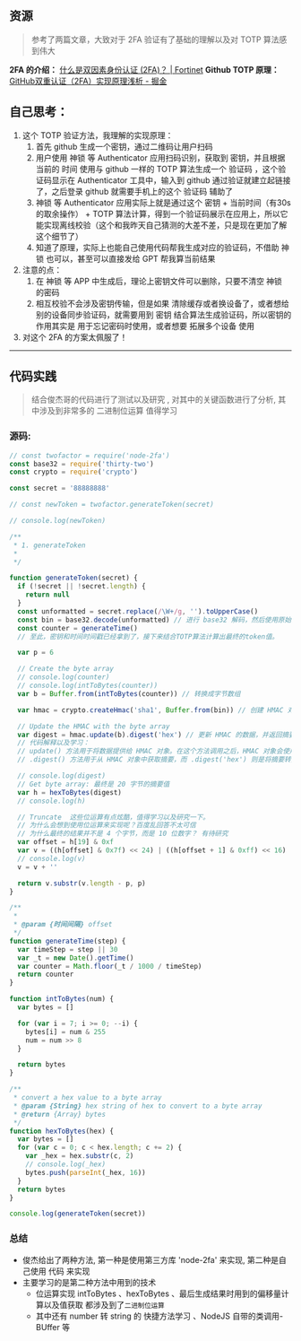 ## 资源

> 参考了两篇文章，大致对于 2FA 验证有了基础的理解以及对 TOTP 算法感到伟大

**2FA 的介绍：**
[什么是双因素身份认证 (2FA)？ | Fortinet](https://www.fortinet.com/cn/resources/cyberglossary/two-factor-authentication)
**Github TOTP 原理：**
[GitHub双重认证（2FA）实现原理浅析 - 掘金](https://juejin.cn/post/7299743820434112539)

## 自己思考：

1. 这个 TOTP 验证方法，我理解的实现原理：
   1. 首先 github 生成一个密钥，通过二维码让用户扫码
   2. 用户使用 神锁 等 Authenticator 应用扫码识别，获取到 密钥，并且根据当前的 时间 使用与 github 一样的 TOTP 算法生成一个 验证码 ，这个验证码显示在 Authenticator 工具中，输入到 github 通过验证就建立起链接了，之后登录 github 就需要手机上的这个 验证码 辅助了
   3. 神锁 等 Authenticator 应用实际上就是通过这个 密钥 + 当前时间（有30s的取余操作） + TOTP 算法计算，得到一个验证码展示在应用上，所以它能实现离线校验（这个和我昨天自己猜测的大差不差，只是现在更加了解这个细节了）
   4. 知道了原理，实际上也能自己使用代码帮我生成对应的验证码，不借助 神锁 也可以，甚至可以直接发给 GPT 帮我算当前结果
2. 注意的点：
   1. 在 神锁 等 APP 中生成后，理论上密钥文件可以删除，只要不清空 神锁 的密码
   2. 相互校验不会涉及密钥传输，但是如果 清除缓存或者换设备了，或者想给别的设备同步验证码，就需要用到 密钥 结合算法生成验证码，所以密钥的作用其实是 用于忘记密码时使用，或者想要 拓展多个设备 使用
3. 对这个 2FA 的方案太佩服了！

---

## 代码实践

> 结合俊杰哥的代码进行了测试以及研究 , 对其中的关键函数进行了分析, 其中涉及到非常多的 二进制位运算 值得学习

### 源码:

```javascript
// const twofactor = require('node-2fa')
const base32 = require('thirty-two')
const crypto = require('crypto')

const secret = '88888888'

// const newToken = twofactor.generateToken(secret)

// console.log(newToken)

/**
 * 1. generateToken
 *
 */

function generateToken(secret) {
  if (!secret || !secret.length) {
    return null
  }
  const unformatted = secret.replace(/\W+/g, '').toUpperCase()
  const bin = base32.decode(unformatted) // 进行 base32 解码，然后使用原始的密钥参与计算。
  const counter = generateTime()
  // 至此，密钥和时间时间戳已经拿到了，接下来结合TOTP算法计算出最终的token值。

  var p = 6

  // Create the byte array
  // console.log(counter)
  // console.log(intToBytes(counter))
  var b = Buffer.from(intToBytes(counter)) // 转换成字节数组

  var hmac = crypto.createHmac('sha1', Buffer.from(bin)) // 创建 HMAC 对象

  // Update the HMAC with the byte array
  var digest = hmac.update(b).digest('hex') // 更新 HMAC 的数据，并返回摘要值
  // 代码解释以及学习：
  // update() 方法用于将数据提供给 HMAC 对象。在这个方法调用之后，HMAC 对象会使用这些数据来生成一个密钥摘要。
  // .digest() 方法用于从 HMAC 对象中获取摘要，而 .digest('hex') 则是将摘要转换为十六进制字符串格式。

  // console.log(digest)
  // Get byte array: 最终是 20 字节的摘要值
  var h = hexToBytes(digest)
  // console.log(h)

  // Truncate  这些位运算有点炫酷，值得学习以及研究一下。
  // 为什么会想到使用位运算来实现呢？百度乱回答不太可信
  // 为什么最终的结果并不是 4 个字节，而是 10 位数字？ 有待研究
  var offset = h[19] & 0xf
  var v = ((h[offset] & 0x7f) << 24) | ((h[offset + 1] & 0xff) << 16) | ((h[offset + 2] & 0xff) << 8) | (h[offset + 3] & 0xff)
  // console.log(v)
  v = v + ''

  return v.substr(v.length - p, p)
}

/**
 *
 * @param {时间间隔} offset
 */
function generateTime(step) {
  var timeStep = step || 30
  var _t = new Date().getTime()
  var counter = Math.floor(_t / 1000 / timeStep)
  return counter
}

function intToBytes(num) {
  var bytes = []

  for (var i = 7; i >= 0; --i) {
    bytes[i] = num & 255
    num = num >> 8
  }

  return bytes
}

/**
 * convert a hex value to a byte array
 * @param {String} hex string of hex to convert to a byte array
 * @return {Array} bytes
 */
function hexToBytes(hex) {
  var bytes = []
  for (var c = 0; c < hex.length; c += 2) {
    var _hex = hex.substr(c, 2)
    // console.log(_hex)
    bytes.push(parseInt(_hex, 16))
  }
  return bytes
}

console.log(generateToken(secret))

```

### 总结

- 俊杰给出了两种方法, 第一种是使用第三方库 'node-2fa' 来实现, 第二种是自己使用 代码 来实现
- 主要学习的是第二种方法中用到的技术
  - 位运算实现 intToBytes 、hexToBytes 、最后生成结果时用到的偏移量计算以及值获取 都涉及到了`二进制位运算`
  - 其中还有 number 转 string 的 快捷方法学习 、NodeJS 自带的类调用-BUffer 等